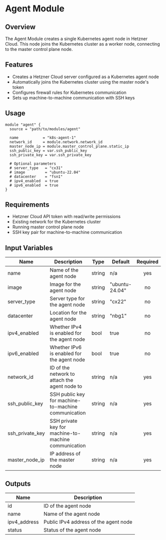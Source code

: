 # Agent Module

## Overview
The Agent Module creates a single Kubernetes agent node in Hetzner Cloud. This node joins the Kubernetes cluster as a worker node, connecting to the master control plane node.

## Features
- Creates a Hetzner Cloud server configured as a Kubernetes agent node
- Automatically joins the Kubernetes cluster using the master node's token
- Configures firewall rules for Kubernetes communication
- Sets up machine-to-machine communication with SSH keys

## Usage

```hcl
module "agent" {
  source = "path/to/modules/agent"

  name           = "k8s-agent-1"
  network_id     = module.network.network_id
  master_node_ip = module.master_control_plane.static_ip
  ssh_public_key = var.ssh_public_key
  ssh_private_key = var.ssh_private_key
  
  # Optional parameters
  # server_type   = "cx31"
  # image         = "ubuntu-22.04"
  # datacenter    = "fsn1"
  # ipv4_enabled  = true
  # ipv6_enabled  = true
}
```

## Requirements
- Hetzner Cloud API token with read/write permissions
- Existing network for the Kubernetes cluster
- Running master control plane node
- SSH key pair for machine-to-machine communication

## Input Variables

| Name | Description | Type | Default | Required |
|------|-------------|------|---------|:--------:|
| name | Name of the agent node | string | n/a | yes |
| image | Image for the agent node | string | "ubuntu-24.04" | no |
| server_type | Server type for the agent node | string | "cx22" | no |
| datacenter | Location for the agent node | string | "nbg1" | no |
| ipv4_enabled | Whether IPv4 is enabled for the agent node | bool | true | no |
| ipv6_enabled | Whether IPv6 is enabled for the agent node | bool | true | no |
| network_id | ID of the network to attach the agent node to | string | n/a | yes |
| ssh_public_key | SSH public key for machine-to-machine communication | string | n/a | yes |
| ssh_private_key | SSH private key for machine-to-machine communication | string | n/a | yes |
| master_node_ip | IP address of the master node | string | n/a | yes |

## Outputs

| Name | Description |
|------|-------------|
| id | ID of the agent node |
| name | Name of the agent node |
| ipv4_address | Public IPv4 address of the agent node |
| status | Status of the agent node |